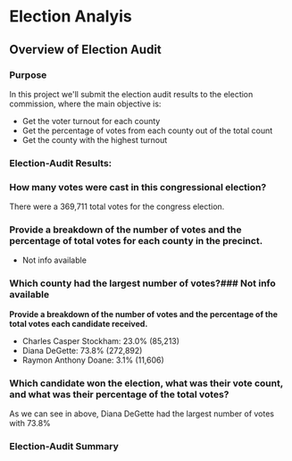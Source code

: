 # Election Analyis

## Overview of Election Audit

### Purpose

In this project we'll submit the election audit results to the election commission, where the main objective is:

- Get the voter turnout for each county
- Get the percentage of votes from each county out of the total count
- Get the county with the highest turnout

### Election-Audit Results: 


### How many votes were cast in this congressional election?

There were a 369,711 total votes for the congress election.

### Provide a breakdown of the number of votes and the percentage of total votes for each county in the precinct.

- Not info available

### Which county had the largest number of votes?### Not info available 

**Provide a breakdown of the number of votes and the percentage of the total votes each candidate received.**

- Charles Casper Stockham: 23.0% (85,213)
- Diana DeGette: 73.8% (272,892)
- Raymon Anthony Doane: 3.1% (11,606)

### Which candidate won the election, what was their vote count, and what was their percentage of the total votes?

As we can see in above, Diana DeGette had the largest number of votes with 73.8% 

### Election-Audit Summary

